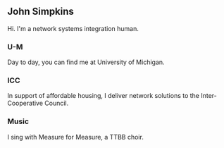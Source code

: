 ## John Simpkins

Hi. I'm a network systems integration human.

### U-M

Day to day, you can find me at University of Michigan.

### ICC

In support of affordable housing, I deliver network solutions to the Inter-Cooperative Council.

### Music

I sing with Measure for Measure, a TTBB choir.
